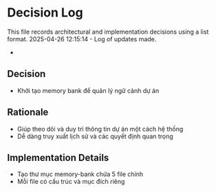 # Decision Log

This file records architectural and implementation decisions using a list format.
2025-04-26 12:15:14 - Log of updates made.

*

## Decision
* Khởi tạo memory bank để quản lý ngữ cảnh dự án

## Rationale 
* Giúp theo dõi và duy trì thông tin dự án một cách hệ thống
* Dễ dàng truy xuất lịch sử và các quyết định quan trọng

## Implementation Details
* Tạo thư mục memory-bank chứa 5 file chính
* Mỗi file có cấu trúc và mục đích riêng